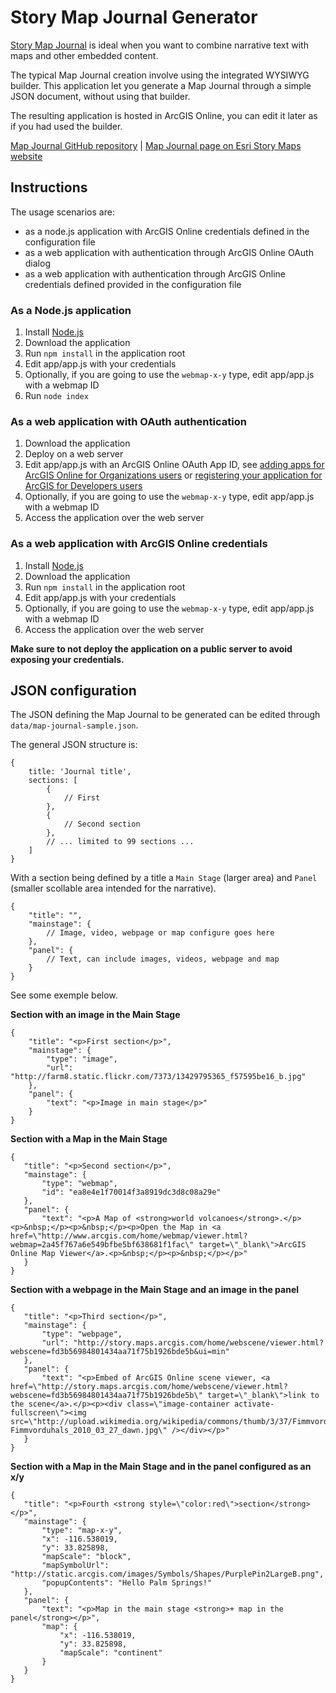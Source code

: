 # Story Map Journal Generator

[Story Map Journal](http://storymaps.arcgis.com/en/app-list/map-journal/) is ideal when you want to combine narrative text with maps and other embedded content. 

The typical Map Journal creation involve using the integrated WYSIWYG builder. This application let you generate a Map Journal through a simple JSON document, without using that builder.

The resulting application is hosted in ArcGIS Online, you can edit it later as if you had used the builder.

[Map Journal GitHub repository](https://github.com/Esri/map-journal-storytelling-template-js) |
[Map Journal page on Esri Story Maps website](http://storymaps.arcgis.com/en/app-list/map-journal/)

## Instructions

The usage scenarios are:
* as a node.js application with ArcGIS Online credentials defined in the configuration file
* as a web application with authentication through ArcGIS Online OAuth dialog
* as a web application with authentication through ArcGIS Online credentials defined provided in the configuration file

### As a Node.js application

1. Install [Node.js](http://nodejs.org/) 
2. Download the application
3. Run `npm install` in the application root
4. Edit app/app.js with your credentials
5. Optionally, if you are going to use the `webmap-x-y` type, edit app/app.js with a webmap ID
6. Run `node index`

### As a web application with OAuth authentication

1. Download the application
2. Deploy on a web server
4. Edit app/app.js with an ArcGIS Online OAuth App ID, see [adding apps for ArcGIS Online for Organizations users](http://doc.arcgis.com/en/arcgis-online/share-maps/add-items.htm#ESRI_SECTION1_0D1B620254F745AE84F394289F8AF44B) or [registering your application for ArcGIS for Developers users](https://developers.arcgis.com/authentication/signing-in-arcgis-online-users/#registering-your-application)
5. Optionally, if you are going to use the `webmap-x-y` type, edit app/app.js with a webmap ID
6. Access the application over the web server

### As a web application with ArcGIS Online credentials

1. Install [Node.js](http://nodejs.org/) 
2. Download the application
3. Run `npm install` in the application root
4. Edit app/app.js with your credentials
5. Optionally, if you are going to use the `webmap-x-y` type, edit app/app.js with a webmap ID
6. Access the application over the web server

**Make sure to not deploy the application on a public server to avoid exposing your credentials.**

## JSON configuration

The JSON defining the Map Journal to be generated can be edited through `data/map-journal-sample.json`.

The general JSON structure is:
```
{
	title: 'Journal title',
	sections: [
		{
			// First
		},
		{
			// Second section
		},
		// ... limited to 99 sections ... 
	]
}
```

With a section being defined by a title a `Main Stage` (larger area) and `Panel` (smaller scollable area intended for the narrative).

```
{
	"title": "",
	"mainstage": {
		// Image, video, webpage or map configure goes here
	},
	"panel": {
		// Text, can include images, videos, webpage and map 
	}
}
```

See some exemple below.

**Section with an image in the Main Stage**

```
{
	"title": "<p>First section</p>",
	"mainstage": {
		"type": "image",
		"url": "http://farm8.static.flickr.com/7373/13429795365_f57595be16_b.jpg"
	},
	"panel": {
		"text": "<p>Image in main stage</p>"
	}
}
```

**Section with a Map in the Main Stage**
 ```
{
	"title": "<p>Second section</p>",
	"mainstage": {
		"type": "webmap",
		"id": "ea8e4e1f70014f3a8919dc3d8c08a29e"
	},
	"panel": {
		"text": "<p>A Map of <strong>world volcanoes</strong>.</p><p>&nbsp;</p><p>&nbsp;</p><p>Open the Map in <a href=\"http://www.arcgis.com/home/webmap/viewer.html?webmap=2a45f767a6e549bfbe5bf638681f1fac\" target=\"_blank\">ArcGIS Online Map Viewer</a>.<p>&nbsp;</p><p>&nbsp;</p></p>"
	}
}
```

**Section with a webpage in the Main Stage and an image in the panel**
 ```
{
	"title": "<p>Third section</p>",
	"mainstage": {
		"type": "webpage",
		"url": "http://story.maps.arcgis.com/home/webscene/viewer.html?webscene=fd3b56984801434aa71f75b1926bde5b&ui=min"
	},
	"panel": {
		"text": "<p>Embed of ArcGIS Online scene viewer, <a href=\"http://story.maps.arcgis.com/home/webscene/viewer.html?webscene=fd3b56984801434aa71f75b1926bde5b\" target=\"_blank\">link to the scene</a>.</p><p><div class=\"image-container activate-fullscreen\"><img src=\"http://upload.wikimedia.org/wikipedia/commons/thumb/3/37/Fimmvorduhals_2010_03_27_dawn.jpg/1280px-Fimmvorduhals_2010_03_27_dawn.jpg\" /></div></p>"
	}
}
```

**Section with a Map in the Main Stage and in the panel configured as an x/y**
 ```
{
	"title": "<p>Fourth <strong style=\"color:red\">section</strong></p>",
	"mainstage": {
		"type": "map-x-y",
		"x": -116.538019,
		"y": 33.825898,
		"mapScale": "block",
		"mapSymbolUrl": "http://static.arcgis.com/images/Symbols/Shapes/PurplePin2LargeB.png",
		"popupContents": "Hello Palm Springs!"
	},
	"panel": {
		"text": "<p>Map in the main stage <strong>+ map in the panel</strong></p>",
		"map": {
			"x": -116.538019,
			"y": 33.825898,
			"mapScale": "continent"
		}
	}
}
```